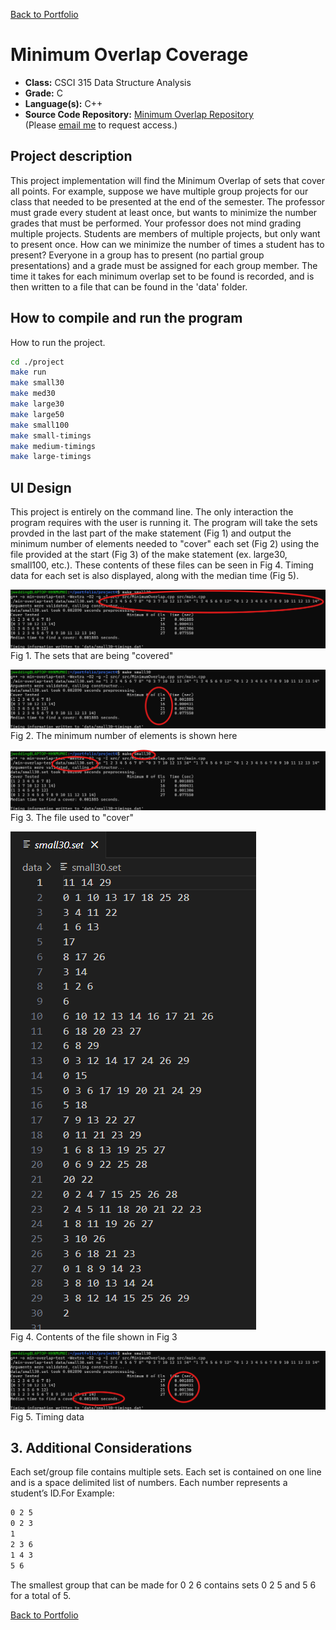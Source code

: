 [Back to Portfolio](./)

Minimum Overlap Coverage
===============

-   **Class:** CSCI 315 Data Structure Analysis
-   **Grade:** C
-   **Language(s):** C++
-   **Source Code Repository:** [Minimum Overlap Repository](https://github.com/jwedding20/portfolio_proj4.git)  
    (Please [email me](mailto:jrwedding@csustudent.net?subject=GitHub%20Access) to request access.)

## Project description

This project implementation will find the Minimum Overlap of sets that cover all points. For example, suppose we have multiple group projects for our class that needed to be presented at the end of the semester. The professor must grade every student at least once, but wants to minimize the number grades that must be performed. Your professor does not mind grading multiple projects. Students are members of multiple projects, but only want to present once. How can we minimize the number of times a student has to present? Everyone in a group has to present (no partial group presentations) and a grade must be assigned for each group member. The time it takes for each minimum overlap set to be found is recorded, and is then written to a file that can be found in the 'data' folder.

## How to compile and run the program

How to run the project.

```bash
cd ./project
make run
make small30
make med30
make large30
make large50
make small100
make small-timings
make medium-timings
make large-timings
```

## UI Design

This project is entirely on the command line. The only interaction the program requires with the user is running it. The program will take the sets provded in the last part of the make statement (Fig 1) and output the minimum number of elements needed to "cover" each set (Fig 2) using the file provided at the start (Fig 3) of the make statement (ex. large30, small100, etc.). These contents of these files can be seen in Fig 4. Timing data for each set is also displayed, along with the median time (Fig 5).

![screenshot](images/proj4_fig1.png)  
Fig 1. The sets that are being "covered"

![screenshot](images/proj4_fig2.png)  
Fig 2. The minimum number of elements is shown here

![screenshot](images/proj4_fig3.png)  
Fig 3. The file used to "cover"

![screenshot](images/proj4_fig4.png)  
Fig 4. Contents of the file shown in Fig 3

![screenshot](images/proj4_fig5.png)  
Fig 5. Timing data

## 3. Additional Considerations

Each set/group file contains multiple sets. Each set is contained on one line and is a space delimited list of numbers. Each number represents a student’s ID.For Example:
```bash
0 2 5
0 2 3
1
2 3 6
1 4 3
5 6
```
The smallest group that can be made for 0 2 6 contains sets 0 2 5 and 5 6 for a total of 5.


[Back to Portfolio](./)
